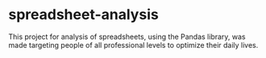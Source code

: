 # spreadsheet-analysis
This project for analysis of spreadsheets, using the Pandas library, was made targeting people of all professional levels to optimize their daily lives.

